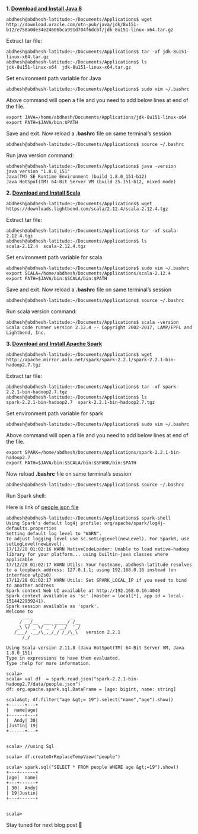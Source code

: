 **1. <a href="http://www.oracle.com/technetwork/java/javase/downloads/index.html" target="_blank" rel="noopener">Download and Install Java 8</a>**

```text
abdhesh@abdhesh-latitude:~/Documents/Applications$ wget http://download.oracle.com/otn-pub/java/jdk/8u151-b12/e758a0de34e24606bca991d704f6dcbf/jdk-8u151-linux-x64.tar.gz
```


Extract tar file:

```text
abdhesh@abdhesh-latitude:~/Documents/Applications$ tar -xf jdk-8u151-linux-x64.tar.gz 
abdhesh@abdhesh-latitude:~/Documents/Applications$ ls
jdk-8u151-linux-x64  jdk-8u151-linux-x64.tar.gz
```

Set environment path variable for Java

```text
abdhesh@abdhesh-latitude:~/Documents/Applications$ sudo vim ~/.bashrc
```

Above command will open a file and you need to add below lines at end of the file.

```text
export JAVA=/home/abdhesh/Documents/Applications/jdk-8u151-linux-x64
export PATH=$JAVA/bin:$PATH
```

Save and exit. Now reload a **.bashrc** file on same terminal&#8217;s session

```text
abdhesh@abdhesh-latitude:~/Documents/Applications$ source ~/.bashrc 
```

Run java version command:

```text
abdhesh@abdhesh-latitude:~/Documents/Applications$ java -version
java version "1.8.0_151"
Java(TM) SE Runtime Environment (build 1.8.0_151-b12)
Java HotSpot(TM) 64-Bit Server VM (build 25.151-b12, mixed mode)
```

**2. <a href="https://www.scala-lang.org/download/" target="_blank" rel="noopener">Download and Install Scala</a>**

```text
abdhesh@abdhesh-latitude:~/Documents/Applications$ wget https://downloads.lightbend.com/scala/2.12.4/scala-2.12.4.tgz
```

Extract tar file:

```text
abdhesh@abdhesh-latitude:~/Documents/Applications$ tar -xf scala-2.12.4.tgz 
abdhesh@abdhesh-latitude:~/Documents/Applications$ ls
scala-2.12.4  scala-2.12.4.tgz
```

Set environment path variable for scala

```
abdhesh@abdhesh-latitude:~/Documents/Applications$ sudo vim ~/.bashrc
export SCALA=/home/abdhesh/Documents/Applications/scala-2.12.4
export PATH=$JAVA/bin:$SCALA/bin:$PATH
```

Save and exit. Now reload a **.bashrc** file on same terminal&#8217;s session

```
abdhesh@abdhesh-latitude:~/Documents/Applications$ source ~/.bashrc 
```

Run scala version command:

```
abdhesh@abdhesh-latitude:~/Documents/Applications$ scala -version
Scala code runner version 2.12.4 -- Copyright 2002-2017, LAMP/EPFL and Lightbend, Inc.
```

**3. <a href="https://spark.apache.org/downloads.html" target="_blank" rel="noopener">Download and Install Apache Spark</a>**

```
abdhesh@abdhesh-latitude:~/Documents/Applications$ wget http://apache.mirror.anlx.net/spark/spark-2.2.1/spark-2.2.1-bin-hadoop2.7.tgz
```

Extract tar file:

```
abdhesh@abdhesh-latitude:~/Documents/Applications$ tar -xf spark-2.2.1-bin-hadoop2.7.tgz 
abdhesh@abdhesh-latitude:~/Documents/Applications$ ls
spark-2.2.1-bin-hadoop2.7  spark-2.2.1-bin-hadoop2.7.tgz
```

Set environment path variable for spark

```
abdhesh@abdhesh-latitude:~/Documents/Applications$ sudo vim ~/.bashrc
```

Above command will open a file and you need to add below lines at end of the file.

```
export SPARK=/home/abdhesh/Documents/Applications/spark-2.2.1-bin-hadoop2.7
export PATH=$JAVA/bin:$SCALA/bin:$SPARK/bin:$PATH
```

Now reload **.bashrc** file on same terminal&#8217;s session

```
abdhesh@abdhesh-latitude:~/Documents/Applications$ source ~/.bashrc 
```

Run Spark shell:

Here is link of <a href="https://github.com/apache/spark/blob/master/examples/src/main/resources/people.json" target="_blank" rel="noopener">people.json file</a>

```
abdhesh@abdhesh-latitude:~/Documents/Applications$ spark-shell 
Using Spark's default log4j profile: org/apache/spark/log4j-defaults.properties
Setting default log level to "WARN".
To adjust logging level use sc.setLogLevel(newLevel). For SparkR, use setLogLevel(newLevel).
17/12/28 01:02:16 WARN NativeCodeLoader: Unable to load native-hadoop library for your platform... using builtin-java classes where applicable
17/12/28 01:02:17 WARN Utils: Your hostname, abdhesh-latitude resolves to a loopback address: 127.0.1.1; using 192.168.0.16 instead (on interface wlp2s0)
17/12/28 01:02:17 WARN Utils: Set SPARK_LOCAL_IP if you need to bind to another address
Spark context Web UI available at http://192.168.0.16:4040
Spark context available as 'sc' (master = local[*], app id = local-1514422939241).
Spark session available as 'spark'.
Welcome to
      ____              __
     / __/__  ___ _____/ /__
    _\ \/ _ \/ _ `/ __/  '_/
   /___/ .__/\_,_/_/ /_/\_\   version 2.2.1
      /_/
         
Using Scala version 2.11.8 (Java HotSpot(TM) 64-Bit Server VM, Java 1.8.0_151)
Type in expressions to have them evaluated.
Type :help for more information.

scala> 
scala> val df  = spark.read.json("spark-2.2.1-bin-hadoop2.7/data/people.json")
df: org.apache.spark.sql.DataFrame = [age: bigint, name: string]

scala&gt; df.filter("age &gt;= 19").select("name","age").show()
+------+---+
|  name|age|
+------+---+
|  Andy| 30|
|Justin| 19|
+------+---+


scala> //using Sql

scala> df.createOrReplaceTempView("people")

scala> spark.sql("SELECT * FROM people WHERE age &gt;=19").show()
+---+------+
|age|  name|
+---+------+
| 30|  Andy|
| 19|Justin|
+---+------+


scala> 
```

Stay tuned for next blog post 🙂